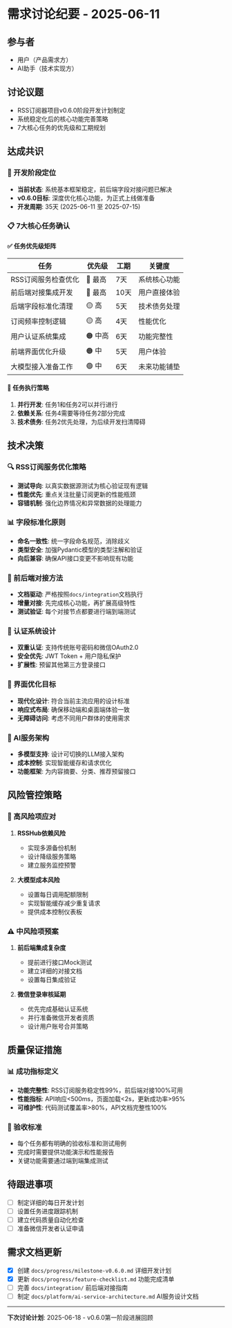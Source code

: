 # 需求讨论纪要 - 2025-06-11

## 参与者
- 用户（产品需求方）
- AI助手（技术实现方）

## 讨论议题
- RSS订阅器项目v0.6.0阶段开发计划制定
- 系统稳定化后的核心功能完善策略
- 7大核心任务的优先级和工期规划

## 达成共识

### 🎯 开发阶段定位
- **当前状态**: 系统基本框架稳定，前后端字段对接问题已解决
- **v0.6.0目标**: 深度优化核心功能，为正式上线做准备
- **开发周期**: 35天 (2025-06-11 至 2025-07-15)

### 📋 7大核心任务确认

#### ✅ 任务优先级矩阵
| 任务 | 优先级 | 工期 | 关键度 |
|------|--------|------|--------|
| RSS订阅服务检查优化 | 🔴 最高 | 7天 | 系统核心功能 |
| 前后端对接集成开发 | 🔴 最高 | 10天 | 用户直接体验 |
| 后端字段标准化清理 | 🟡 高 | 5天 | 技术债务处理 |
| 订阅频率控制逻辑 | 🟡 高 | 4天 | 性能优化 |
| 用户认证系统集成 | 🟠 中高 | 6天 | 功能完整性 |
| 前端界面优化升级 | 🟠 中 | 5天 | 用户体验 |
| 大模型接入准备工作 | 🟢 中 | 6天 | 未来功能铺垫 |

#### 🔄 任务执行策略
1. **并行开发**: 任务1和任务2可以并行进行
2. **依赖关系**: 任务4需要等待任务2部分完成
3. **技术债务**: 任务2优先处理，为后续开发扫清障碍

## 技术决策

### 🔍 RSS订阅服务优化策略
- **测试导向**: 以真实数据源测试为核心验证现有逻辑
- **性能优先**: 重点关注批量订阅更新的性能瓶颈
- **容错机制**: 强化边界情况和异常数据的处理能力

### 📊 字段标准化原则
- **命名一致性**: 统一字段命名规范，消除歧义
- **类型安全**: 加强Pydantic模型的类型注解和验证
- **向后兼容**: 确保API接口变更不影响现有功能

### 🔗 前后端对接方法
- **文档驱动**: 严格按照`docs/integration`文档执行
- **增量对接**: 先完成核心功能，再扩展高级特性
- **测试验证**: 每个对接节点都要进行端到端测试

### 🔐 认证系统设计
- **双重认证**: 支持传统账号密码和微信OAuth2.0
- **安全优先**: JWT Token + 用户隐私保护
- **扩展性**: 预留其他第三方登录接口

### 🎨 界面优化目标
- **现代化设计**: 符合当前主流应用的设计标准
- **响应式布局**: 确保移动端和桌面端体验一致
- **无障碍访问**: 考虑不同用户群体的使用需求

### 🤖 AI服务架构
- **多模型支持**: 设计可切换的LLM接入架构
- **成本控制**: 实现智能缓存和请求优化
- **功能框架**: 为内容摘要、分类、推荐预留接口

## 风险管控策略

### 🚨 高风险项应对
1. **RSSHub依赖风险**
   - 实现多源备份机制
   - 设计降级服务策略
   - 建立服务监控预警

2. **大模型成本风险**
   - 设置每日调用配额限制
   - 实现智能缓存减少重复请求
   - 提供成本控制仪表板

### ⚠️ 中风险项预案
1. **前后端集成复杂度**
   - 提前进行接口Mock测试
   - 建立详细的对接文档
   - 设置每日集成验证

2. **微信登录审核延期**
   - 优先完成基础认证系统
   - 并行准备微信开发者资质
   - 设计用户账号合并策略

## 质量保证措施

### 📊 成功指标定义
- **功能完整性**: RSS订阅服务稳定性99%，前后端对接100%可用
- **性能指标**: API响应<500ms，页面加载<2s，更新成功率>95%
- **可维护性**: 代码测试覆盖率>80%，API文档完整性100%

### 🧪 验收标准
- 每个任务都有明确的验收标准和测试用例
- 完成时需要提供功能演示和性能报告
- 关键功能需要通过端到端集成测试

## 待跟进事项
- [ ] 制定详细的每日开发计划
- [ ] 设置任务进度跟踪机制
- [ ] 建立代码质量自动化检查
- [ ] 准备微信开发者认证申请

## 需求文档更新
- [x] 创建 `docs/progress/milestone-v0.6.0.md` 详细开发计划
- [x] 更新 `docs/progress/feature-checklist.md` 功能完成清单
- [ ] 完善 `docs/integration/` 前后端对接指南
- [ ] 制定 `docs/platform/ai-service-architecture.md` AI服务设计文档

---

**下次讨论计划**: 2025-06-18 - v0.6.0第一阶段进展回顾 